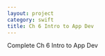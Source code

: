 ```yaml
---
layout: project
category: swift
title: Ch 6 Intro to App Dev
---
```


Complete Ch 6 Intro to App Dev
